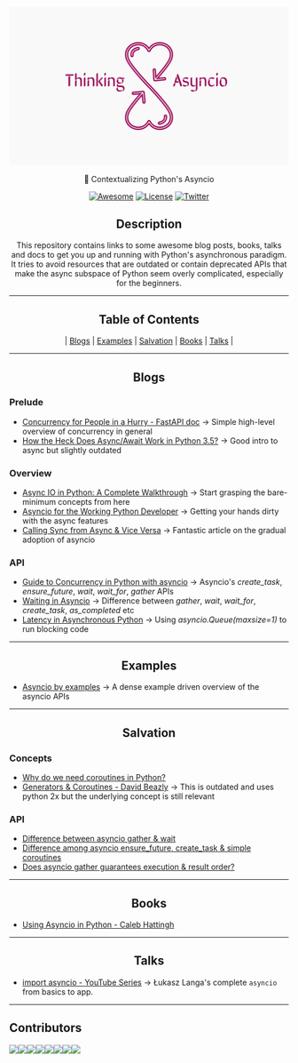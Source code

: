 <div align="center">

![art](./art.png)

🔰 Contextualizing Python's Asyncio

[![Awesome](https://awesome.re/badge-flat.svg)](https://awesome.re)
[![License](https://img.shields.io/cocoapods/l/AFNetworking?style=flat-square)](https://github.com/rednafi/think-asyncio/blob/master/LICENSE)
[![Twitter](https://img.shields.io/twitter/follow/rednafi?style=flat-square)](https://twitter.com/rednafi)

</div>


<div align="center">

## Description

This repository contains links to some awesome blog posts, books, talks and docs to get you up and running with Python's asynchronous paradigm. It tries to avoid resources that are outdated or contain deprecated APIs that make the async subspace of Python seem overly complicated, especially for the beginners.

</div>

---
<div align="center">

<h2>Table of Contents</h2>

| [Blogs](#blogs) | [Examples](#examples) | [Salvation](#salvation) | [Books](#books) | [Talks](#talks) |

</div>

---

<div align="center">

<h2> Blogs </h2>

</div>

### Prelude

* [Concurrency for People in a Hurry - FastAPI doc](https://fastapi.tiangolo.com/async/) -> Simple high-level overview of concurrency in general
* [How the Heck Does Async/Await Work in Python 3.5?](https://snarky.ca/how-the-heck-does-async-await-work-in-python-3-5/) -> Good intro to async but slightly outdated


### Overview

* [Async IO in Python: A Complete Walkthrough](https://realpython.com/async-io-python/) -> Start grasping the bare-minimum concepts from here
* [Asyncio for the Working Python Developer](https://yeray.dev/python/asyncio/asyncio-for-the-working-python-developer) -> Getting your hands dirty with the async features
* [Calling Sync from Async & Vice Versa](https://www.aeracode.org/2018/02/19/python-async-simplified/) -> Fantastic article on the gradual adoption of asyncio


### API

* [Guide to Concurrency in Python with asyncio](https://www.integralist.co.uk/posts/python-asyncio/#gather) -> Asyncio's *create_task*, *ensure_future*, *wait*, *wait_for*, *gather* APIs
* [Waiting in Asyncio](https://hynek.me/articles/waiting-in-asyncio/) -> Difference between *gather*, *wait*, *wait_for*, *create_task*, *as_completed* etc
* [Latency in Asynchronous Python](https://nullprogram.com/blog/2020/05/24/) -> Using *asyncio.Queue(maxsize=1)* to run blocking code

<div align="center">

---

## Examples

</div>

* [Asyncio by examples](https://www.pythonsheets.com/notes/python-asyncio.html#) -> A dense example driven overview of the asyncio APIs

---

<div align="center">

<h2>Salvation</h2>

</div>

### Concepts

* [Why do we need coroutines in Python?](https://stackoverflow.com/questions/40925797/why-do-we-need-coroutines-in-python)
* [Generators & Coroutines - David Beazly](http://www.dabeaz.com/coroutines/Coroutines.pdf) -> This is outdated and uses python 2x but the underlying concept is still relevant

### API

* [Difference between asyncio gather & wait](https://stackoverflow.com/questions/42231161/asyncio-gather-vs-asyncio-wait#:~:text=gather%20mainly%20focuses%20on%20gathering,just%20waits%20on%20the%20futures.)
* [Difference among asyncio ensure_future, create_task & simple coroutines](https://stackoverflow.com/questions/36342899/asyncio-ensure-future-vs-baseeventloop-create-task-vs-simple-coroutine#:~:text=ensure_future%20is%20a%20method%20to,implement%20this%20function%20different%20ways.)
* [Does asyncio gather guarantees execution & result order?](https://stackoverflow.com/questions/54668701/asyncio-gather-scheduling-order-guarantee#:~:text=Yes%2C%20at%20least%20from%20the,of%20them%20one%20by%20one.)

---

<div align="center">

<h2>Books</h2>

</div>

* [Using Asyncio in Python - Caleb Hattingh](https://www.goodreads.com/book/show/50083143-using-asyncio-in-python?ac=1&from_search=true&qid=Ozrygzthcs&rank=3)

---

<div align="center">

<h2>Talks</h2>

</div>

* [import asyncio - YouTube Series](https://www.youtube.com/watch?v=Xbl7XjFYsN4&t=18s) -> Łukasz Langa's complete `asyncio` from basics to app.
---

## Contributors

[![](https://sourcerer.io/fame/rednafi/rednafi/thinking-asyncio/images/0)](https://sourcerer.io/fame/rednafi/rednafi/thinking-asyncio/links/0)[![](https://sourcerer.io/fame/rednafi/rednafi/thinking-asyncio/images/1)](https://sourcerer.io/fame/rednafi/rednafi/thinking-asyncio/links/1)[![](https://sourcerer.io/fame/rednafi/rednafi/thinking-asyncio/images/2)](https://sourcerer.io/fame/rednafi/rednafi/thinking-asyncio/links/2)[![](https://sourcerer.io/fame/rednafi/rednafi/thinking-asyncio/images/3)](https://sourcerer.io/fame/rednafi/rednafi/thinking-asyncio/links/3)[![](https://sourcerer.io/fame/rednafi/rednafi/thinking-asyncio/images/4)](https://sourcerer.io/fame/rednafi/rednafi/thinking-asyncio/links/4)[![](https://sourcerer.io/fame/rednafi/rednafi/thinking-asyncio/images/5)](https://sourcerer.io/fame/rednafi/rednafi/thinking-asyncio/links/5)[![](https://sourcerer.io/fame/rednafi/rednafi/thinking-asyncio/images/6)](https://sourcerer.io/fame/rednafi/rednafi/thinking-asyncio/links/6)[![](https://sourcerer.io/fame/rednafi/rednafi/thinking-asyncio/images/7)](https://sourcerer.io/fame/rednafi/rednafi/thinking-asyncio/links/7)
